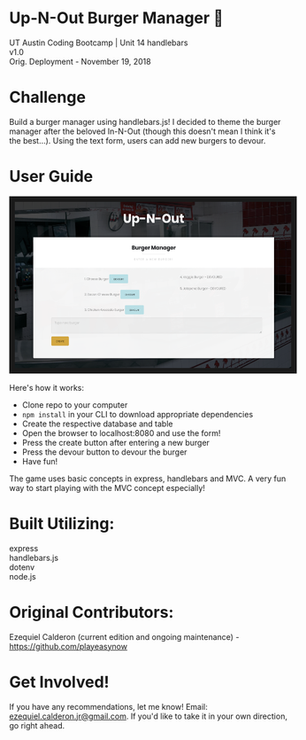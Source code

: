 # Up-N-Out Burger Manager :hamburger:
UT Austin Coding Bootcamp | Unit 14 handlebars \
v1.0 \
Orig. Deployment - November 19, 2018

# Challenge
Build a burger manager using handlebars.js! I decided to theme the burger manager after the beloved In-N-Out (though this doesn't mean I think it's the best...). Using the text form, users can add new burgers to devour. 

# User Guide
<img src="./public/assets/images/upNOut.png" 
alt="burger mgr" width="500" height="300" border="10" /></a>

Here's how it works:

- Clone repo to your computer
- `npm install` in your CLI to download appropriate dependencies
- Create the respective database and table
- Open the browser to localhost:8080 and use the form!
- Press the create button after entering a new burger
- Press the devour button to devour the burger
- Have fun!

The game uses basic concepts in express, handlebars and MVC. A very fun way to start playing with the MVC concept especially!

# Built Utilizing: 
express \
handlebars.js \
dotenv \
node.js 

# Original Contributors:
Ezequiel Calderon (current edition and ongoing maintenance) - <https://github.com/playeasynow>

# Get Involved!
If you have any recommendations, let me know! Email: ezequiel.calderon.jr@gmail.com. If you'd like to take it in your own direction, go right ahead. 
